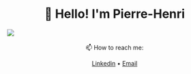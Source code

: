 <h1 align="center">👋 Hello! I'm Pierre-Henri</h3>

<a>
  <img src="https://readme.phbasin.vercel.app/api/top-langs/?username=PHBasin&title_color=000000">
</a>
<a>
  <img src"https://readme.phbasin.vercel.app/api?username=PHBasin&title_color=000000&show_icons=true&icon_color=000000"
</a>

<p align="center"> 📫 How to reach me: </p>
<p align="center">
  <a href="https://www.linkedin.com/in/pierrehenribasin/">Linkedin</a> •
  <a href="mailto:basinpierrehenri@gmail.com">Email</a>
</p>
